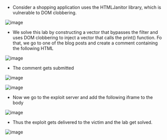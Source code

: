 - Consider a shopping application uses the HTMLJanitor library, which is vulnerable to DOM clobbering.

![image](https://github.com/Akhilkj123/Portswigger/assets/65653010/edc2abd8-d407-498c-9f30-f71a4effd72e)

- We solve this lab by constructing a vector that bypasses the filter and uses DOM clobbering to inject a vector that calls the print() function. Fo that, we go to one of the blog posts and create a comment containing the following HTML

![image](https://github.com/Akhilkj123/Portswigger/assets/65653010/be84b665-24de-467b-8359-6c390c961bd2)

- The comment gets submitted

![image](https://github.com/Akhilkj123/Portswigger/assets/65653010/dbf387d5-3e10-46c2-b287-6cdd332170db)

![image](https://github.com/Akhilkj123/Portswigger/assets/65653010/ce05dce6-7d75-40e4-9b7a-700ab24a9988)

- Now we go to the exploit server and add the following iframe to the body

![image](https://github.com/Akhilkj123/Portswigger/assets/65653010/8073c247-0bc6-48e9-bf72-169cb7b44c04)

- Thus the exploit gets delivered  to the victim and the lab get solved.

![image](https://github.com/Akhilkj123/Portswigger/assets/65653010/81ac10d8-e43e-4dfc-9af9-2ae0f4de9ff4)

 
